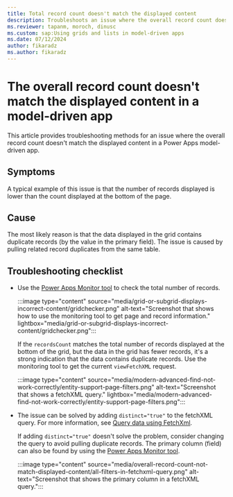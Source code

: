 ```yaml
---
title: Total record count doesn't match the displayed content
description: Troubleshoots an issue where the overall record count doesn't match the displayed content in a Power Apps model-driven app.
ms.reviewer: tapanm, moroch, dinusc
ms.custom: sap:Using grids and lists in model-driven apps
ms.date: 07/12/2024
author: fikaradz
ms.author: fikaradz
---
```

# The overall record count doesn't match the displayed content in a model-driven app

This article provides troubleshooting methods for an issue where the overall record count doesn't match the displayed content in a Power Apps model-driven app.

## Symptoms

A typical example of this issue is that the number of records displayed is lower than the count displayed at the bottom of the page.

## Cause

The most likely reason is that the data displayed in the grid contains duplicate records (by the value in the primary field). The issue is caused by pulling related record duplicates from the same table.

## Troubleshooting checklist

- Use the [Power Apps Monitor tool](/power-apps/maker/monitor-overview) to check the total number of records.

  :::image type="content" source="media/grid-or-subgrid-displays-incorrect-content/gridchecker.png" alt-text="Screenshot that shows how to use the monitoring tool to get page and record information." lightbox="media/grid-or-subgrid-displays-incorrect-content/gridchecker.png":::

  If the `recordsCount` matches the total number of records displayed at the bottom of the grid, but the data in the grid has fewer records, it's a strong indication that the data contains duplicate records. Use the monitoring tool to get the current `viewFetchXML` request.

  :::image type="content" source="media/modern-advanced-find-not-work-correctly/entity-support-page-filters.png" alt-text="Screenshot that shows a fetchXML query." lightbox="media/modern-advanced-find-not-work-correctly/entity-support-page-filters.png":::

- The issue can be solved by adding `distinct="true"` to the fetchXML query. For more information, see [Query data using FetchXml](/power-apps/developer/data-platform/use-fetchxml-construct-query).

  If adding `distinct="true"` doesn't solve the problem, consider changing the query to avoid pulling duplicate records. The primary column (field) can also be found by using the [Power Apps Monitor tool](/power-apps/maker/monitor-overview).

  :::image type="content" source="media/overall-record-count-not-match-displayed-content/all-filters-in-fetchxml-query.png" alt-text="Screenshot that shows the primary column in a fetchXML query.":::
